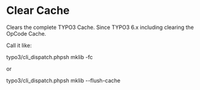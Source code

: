 Clear Cache
===========

Clears the complete TYPO3 Cache. Since TYPO3 6.x including clearing the OpCode Cache.

Call it like:

typo3/cli\_dispatch.phpsh mklib -fc

or

typo3/cli\_dispatch.phpsh mklib --flush-cache
